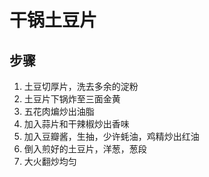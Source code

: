 # 干锅土豆片

## 步骤
1. 土豆切厚片，洗去多余的淀粉
2. 土豆片下锅炸至三面金黄
3. 五花肉煸炒出油脂
4. 加入蒜片和干辣椒炒出香味
5. 加入豆瓣酱，生抽，少许蚝油，鸡精炒出红油
6. 倒入煎好的土豆片，洋葱，葱段
7. 大火翻炒均匀

